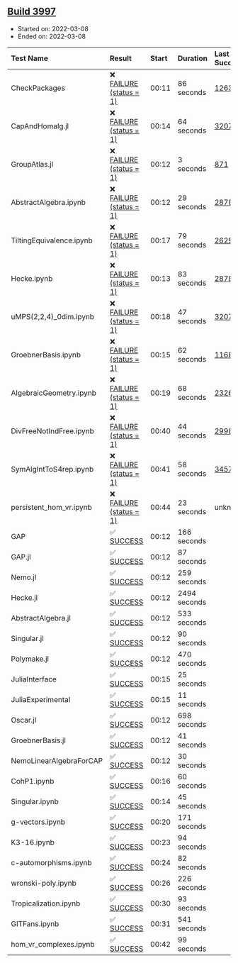 ## [Build 3997](https://oscarci.mathematik.uni-kl.de/job/oscar-stable/3997/)

* Started on: 2022-03-08
* Ended on: 2022-03-08

| Test Name    | Result | Start | Duration | Last Success | First Failure |
|:-------------|:-------|:------|:---------|:-------------|:--------------|
| CheckPackages | ❌ [FAILURE (status = 1)](https://oscarci.mathematik.uni-kl.de/job/oscar-stable/3997/artifact/logs/build-3997/CheckPackages.log) | 00:11 | 86 seconds | [1263](https://oscarci.mathematik.uni-kl.de/job/oscar-stable/1263/) | [1264](https://oscarci.mathematik.uni-kl.de/job/oscar-stable/1264/) |
| CapAndHomalg.jl | ❌ [FAILURE (status = 1)](https://oscarci.mathematik.uni-kl.de/job/oscar-stable/3997/artifact/logs/build-3997/CapAndHomalg.jl.log) | 00:14 | 64 seconds | [3207](https://oscarci.mathematik.uni-kl.de/job/oscar-stable/3207/) | [3208](https://oscarci.mathematik.uni-kl.de/job/oscar-stable/3208/) |
| GroupAtlas.jl | ❌ [FAILURE (status = 1)](https://oscarci.mathematik.uni-kl.de/job/oscar-stable/3997/artifact/logs/build-3997/GroupAtlas.jl.log) | 00:12 | 3 seconds | [871](https://oscarci.mathematik.uni-kl.de/job/oscar-stable/871/) | [872](https://oscarci.mathematik.uni-kl.de/job/oscar-stable/872/) |
| AbstractAlgebra.ipynb | ❌ [FAILURE (status = 1)](https://oscarci.mathematik.uni-kl.de/job/oscar-stable/3997/artifact/logs/build-3997/AbstractAlgebra.ipynb.log) | 00:12 | 29 seconds | [2878](https://oscarci.mathematik.uni-kl.de/job/oscar-stable/2878/) | [2879](https://oscarci.mathematik.uni-kl.de/job/oscar-stable/2879/) |
| TiltingEquivalence.ipynb | ❌ [FAILURE (status = 1)](https://oscarci.mathematik.uni-kl.de/job/oscar-stable/3997/artifact/logs/build-3997/TiltingEquivalence.ipynb.log) | 00:17 | 79 seconds | [2629](https://oscarci.mathematik.uni-kl.de/job/oscar-stable/2629/) | [2630](https://oscarci.mathematik.uni-kl.de/job/oscar-stable/2630/) |
| Hecke.ipynb | ❌ [FAILURE (status = 1)](https://oscarci.mathematik.uni-kl.de/job/oscar-stable/3997/artifact/logs/build-3997/Hecke.ipynb.log) | 00:13 | 83 seconds | [2878](https://oscarci.mathematik.uni-kl.de/job/oscar-stable/2878/) | [2879](https://oscarci.mathematik.uni-kl.de/job/oscar-stable/2879/) |
| uMPS(2,2,4)_0dim.ipynb | ❌ [FAILURE (status = 1)](https://oscarci.mathematik.uni-kl.de/job/oscar-stable/3997/artifact/logs/build-3997/uMPS-2-2-4-_0dim.ipynb.log) | 00:18 | 47 seconds | [3207](https://oscarci.mathematik.uni-kl.de/job/oscar-stable/3207/) | [3208](https://oscarci.mathematik.uni-kl.de/job/oscar-stable/3208/) |
| GroebnerBasis.ipynb | ❌ [FAILURE (status = 1)](https://oscarci.mathematik.uni-kl.de/job/oscar-stable/3997/artifact/logs/build-3997/GroebnerBasis.ipynb.log) | 00:15 | 62 seconds | [1168](https://oscarci.mathematik.uni-kl.de/job/oscar-stable/1168/) | [1169](https://oscarci.mathematik.uni-kl.de/job/oscar-stable/1169/) |
| AlgebraicGeometry.ipynb | ❌ [FAILURE (status = 1)](https://oscarci.mathematik.uni-kl.de/job/oscar-stable/3997/artifact/logs/build-3997/AlgebraicGeometry.ipynb.log) | 00:19 | 68 seconds | [2326](https://oscarci.mathematik.uni-kl.de/job/oscar-stable/2326/) | [2327](https://oscarci.mathematik.uni-kl.de/job/oscar-stable/2327/) |
| DivFreeNotIndFree.ipynb | ❌ [FAILURE (status = 1)](https://oscarci.mathematik.uni-kl.de/job/oscar-stable/3997/artifact/logs/build-3997/DivFreeNotIndFree.ipynb.log) | 00:40 | 44 seconds | [2998](https://oscarci.mathematik.uni-kl.de/job/oscar-stable/2998/) | [2999](https://oscarci.mathematik.uni-kl.de/job/oscar-stable/2999/) |
| SymAlgIntToS4rep.ipynb | ❌ [FAILURE (status = 1)](https://oscarci.mathematik.uni-kl.de/job/oscar-stable/3997/artifact/logs/build-3997/SymAlgIntToS4rep.ipynb.log) | 00:41 | 58 seconds | [3457](https://oscarci.mathematik.uni-kl.de/job/oscar-stable/3457/) | [3458](https://oscarci.mathematik.uni-kl.de/job/oscar-stable/3458/) |
| persistent_hom_vr.ipynb | ❌ [FAILURE (status = 1)](https://oscarci.mathematik.uni-kl.de/job/oscar-stable/3997/artifact/logs/build-3997/persistent_hom_vr.ipynb.log) | 00:44 | 23 seconds | unknown | unknown |
| GAP | ✅ [SUCCESS](https://oscarci.mathematik.uni-kl.de/job/oscar-stable/3997/artifact/logs/build-3997/GAP.log) | 00:12 | 166 seconds |  |  |
| GAP.jl | ✅ [SUCCESS](https://oscarci.mathematik.uni-kl.de/job/oscar-stable/3997/artifact/logs/build-3997/GAP.jl.log) | 00:12 | 87 seconds |  |  |
| Nemo.jl | ✅ [SUCCESS](https://oscarci.mathematik.uni-kl.de/job/oscar-stable/3997/artifact/logs/build-3997/Nemo.jl.log) | 00:12 | 259 seconds |  |  |
| Hecke.jl | ✅ [SUCCESS](https://oscarci.mathematik.uni-kl.de/job/oscar-stable/3997/artifact/logs/build-3997/Hecke.jl.log) | 00:12 | 2494 seconds |  |  |
| AbstractAlgebra.jl | ✅ [SUCCESS](https://oscarci.mathematik.uni-kl.de/job/oscar-stable/3997/artifact/logs/build-3997/AbstractAlgebra.jl.log) | 00:12 | 533 seconds |  |  |
| Singular.jl | ✅ [SUCCESS](https://oscarci.mathematik.uni-kl.de/job/oscar-stable/3997/artifact/logs/build-3997/Singular.jl.log) | 00:12 | 90 seconds |  |  |
| Polymake.jl | ✅ [SUCCESS](https://oscarci.mathematik.uni-kl.de/job/oscar-stable/3997/artifact/logs/build-3997/Polymake.jl.log) | 00:12 | 470 seconds |  |  |
| JuliaInterface | ✅ [SUCCESS](https://oscarci.mathematik.uni-kl.de/job/oscar-stable/3997/artifact/logs/build-3997/JuliaInterface.log) | 00:15 | 25 seconds |  |  |
| JuliaExperimental | ✅ [SUCCESS](https://oscarci.mathematik.uni-kl.de/job/oscar-stable/3997/artifact/logs/build-3997/JuliaExperimental.log) | 00:15 | 11 seconds |  |  |
| Oscar.jl | ✅ [SUCCESS](https://oscarci.mathematik.uni-kl.de/job/oscar-stable/3997/artifact/logs/build-3997/Oscar.jl.log) | 00:12 | 698 seconds |  |  |
| GroebnerBasis.jl | ✅ [SUCCESS](https://oscarci.mathematik.uni-kl.de/job/oscar-stable/3997/artifact/logs/build-3997/GroebnerBasis.jl.log) | 00:12 | 41 seconds |  |  |
| NemoLinearAlgebraForCAP | ✅ [SUCCESS](https://oscarci.mathematik.uni-kl.de/job/oscar-stable/3997/artifact/logs/build-3997/NemoLinearAlgebraForCAP.log) | 00:12 | 30 seconds |  |  |
| CohP1.ipynb | ✅ [SUCCESS](https://oscarci.mathematik.uni-kl.de/job/oscar-stable/3997/artifact/logs/build-3997/CohP1.ipynb.log) | 00:16 | 60 seconds |  |  |
| Singular.ipynb | ✅ [SUCCESS](https://oscarci.mathematik.uni-kl.de/job/oscar-stable/3997/artifact/logs/build-3997/Singular.ipynb.log) | 00:14 | 45 seconds |  |  |
| g-vectors.ipynb | ✅ [SUCCESS](https://oscarci.mathematik.uni-kl.de/job/oscar-stable/3997/artifact/logs/build-3997/g-vectors.ipynb.log) | 00:20 | 171 seconds |  |  |
| K3-16.ipynb | ✅ [SUCCESS](https://oscarci.mathematik.uni-kl.de/job/oscar-stable/3997/artifact/logs/build-3997/K3-16.ipynb.log) | 00:23 | 94 seconds |  |  |
| c-automorphisms.ipynb | ✅ [SUCCESS](https://oscarci.mathematik.uni-kl.de/job/oscar-stable/3997/artifact/logs/build-3997/c-automorphisms.ipynb.log) | 00:24 | 82 seconds |  |  |
| wronski-poly.ipynb | ✅ [SUCCESS](https://oscarci.mathematik.uni-kl.de/job/oscar-stable/3997/artifact/logs/build-3997/wronski-poly.ipynb.log) | 00:26 | 226 seconds |  |  |
| Tropicalization.ipynb | ✅ [SUCCESS](https://oscarci.mathematik.uni-kl.de/job/oscar-stable/3997/artifact/logs/build-3997/Tropicalization.ipynb.log) | 00:30 | 93 seconds |  |  |
| GITFans.ipynb | ✅ [SUCCESS](https://oscarci.mathematik.uni-kl.de/job/oscar-stable/3997/artifact/logs/build-3997/GITFans.ipynb.log) | 00:31 | 541 seconds |  |  |
| hom_vr_complexes.ipynb | ✅ [SUCCESS](https://oscarci.mathematik.uni-kl.de/job/oscar-stable/3997/artifact/logs/build-3997/hom_vr_complexes.ipynb.log) | 00:42 | 99 seconds |  |  |
